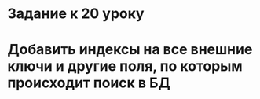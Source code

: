 # Задание к 20 уроку
# Добавить индексы на все внешние ключи и другие поля, по которым происходит поиск в БД




